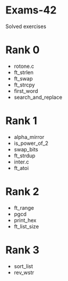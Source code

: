 # Exams-42
Solved exercises

# Rank 0
- rotone.c
- ft_strlen
- ft_swap
- ft_strcpy
- first_word
- search_and_replace

# Rank 1
- alpha_mirror
- is_power_of_2
- swap_bits
- ft_strdup
- inter.c
- ft_atoi

# Rank 2
- ft_range
- pgcd
- print_hex
- ft_list_size

# Rank 3
- sort_list
- rev_wstr
